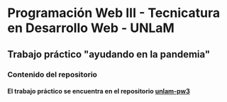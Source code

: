 # Programación Web III - Tecnicatura en Desarrollo Web - UNLaM
## Trabajo práctico "ayudando en la pandemia"

### Contenido del repositorio

#### El trabajo práctico se encuentra en el repositorio [unlam-pw3](https://github.com/juanjomilla/unlam-pw3)